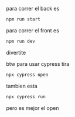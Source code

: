 para correr el back es
```bash
npm run start
```

para correr el front es
```bash
npm run dev
```
divertite

btw para usar cypress tira
```bash
npx cypress open
```
tambien esta
```bash
npx cypress run
```
pero es mejor el open